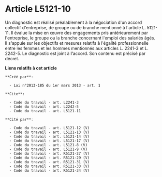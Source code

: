 # Article L5121-10

Un diagnostic est réalisé préalablement à la négociation d'un accord collectif d'entreprise, de groupe ou de branche
mentionné à l'article L. 5121-11. Il évalue la mise en œuvre des engagements pris antérieurement par l'entreprise, le groupe
ou la branche concernant l'emploi des salariés âgés. Il s'appuie sur les objectifs et mesures relatifs à l'égalité
professionnelle entre les femmes et les hommes mentionnés aux articles L. 2241-3 et L. 2242-5. Le diagnostic est joint à
l'accord. Son contenu est précisé par décret.

**Liens relatifs à cet article**

	**Créé par**:

	  - Loi n°2013-185 du 1er mars 2013 - art. 1

	**Cite**:

	  - Code du travail - art. L2241-3
	  - Code du travail - art. L2242-5
	  - Code du travail - art. L5121-11

	**Cité par**:

	  - Code du travail - art. L5121-12 (V)
	  - Code du travail - art. L5121-13 (V)
	  - Code du travail - art. L5121-14 (V)
	  - Code du travail - art. L5121-17 (V)
	  - Code du travail - art. L5121-8 (V)
	  - Code du travail - art. L5121-9 (V)
	  - Code du travail - art. R5121-27 (V)
	  - Code du travail - art. R5121-29 (V)
	  - Code du travail - art. R5121-31 (V)
	  - Code du travail - art. R5121-33 (V)
	  - Code du travail - art. R5121-34 (V)
